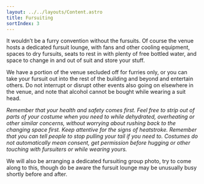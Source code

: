 ```yaml
---
layout: ../../layouts/Content.astro
title: Fursuiting
sortIndex: 3
---
```


It wouldn’t be a furry convention without the fursuits. Of course the venue hosts a dedicated fursuit lounge, with fans and other cooling equipment, spaces to dry fursuits, seats to rest in with plenty of free bottled water, and space to change in and out of suit and store your stuff.

We have a portion of the venue secluded off for furries only, or you can take your fursuit out into the rest of the building and beyond and entertain others. Do not interrupt or disrupt other events also going on elsewhere in the venue, and note that alcohol cannot be bought while wearing a suit head.

_Remember that your health and safety comes first. Feel free to strip out of parts of your costume when you need to while dehydrated, overheating or other similar concerns, without worrying about rushing back to the changing space first. Keep attentive for the signs of heatstroke. Remember that you can tell people to stop pulling your tail if you need to. Costumes do not automatically mean consent, get permission before hugging or other touching with fursuiters or while wearing yours._

We will also be arranging a dedicated fursuiting group photo, try to come along to this, though do be aware the fursuit lounge may be unusually busy shortly before and after.
